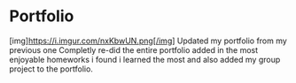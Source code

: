 # Portfolio
[img]https://i.imgur.com/nxKbwUN.png[/img]
Updated my portfolio from my previous one
Completly re-did the entire portfolio added in the most enjoyable homeworks i found i learned the most and also added my group project to the portfolio.
